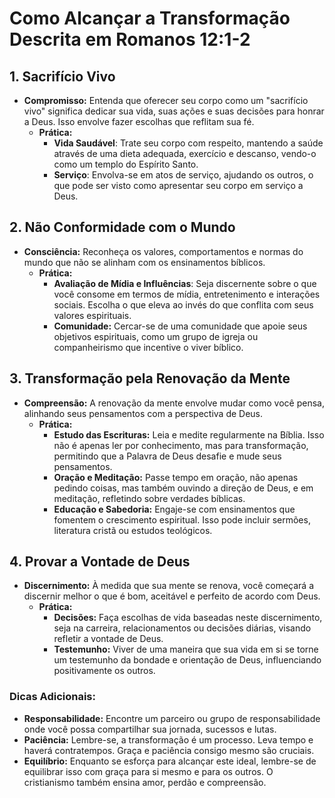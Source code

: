 # Como Alcançar a Transformação Descrita em Romanos 12:1-2

## 1. Sacrifício Vivo
- **Compromisso:** Entenda que oferecer seu corpo como um "sacrifício vivo" significa dedicar sua vida, suas ações e suas decisões para honrar a Deus. Isso envolve fazer escolhas que reflitam sua fé.
  - **Prática:** 
    - **Vida Saudável**: Trate seu corpo com respeito, mantendo a saúde através de uma dieta adequada, exercício e descanso, vendo-o como um templo do Espírito Santo.
    - **Serviço**: Envolva-se em atos de serviço, ajudando os outros, o que pode ser visto como apresentar seu corpo em serviço a Deus.

## 2. Não Conformidade com o Mundo
- **Consciência:** Reconheça os valores, comportamentos e normas do mundo que não se alinham com os ensinamentos bíblicos.
  - **Prática:**
    - **Avaliação de Mídia e Influências**: Seja discernente sobre o que você consome em termos de mídia, entretenimento e interações sociais. Escolha o que eleva ao invés do que conflita com seus valores espirituais.
    - **Comunidade:** Cercar-se de uma comunidade que apoie seus objetivos espirituais, como um grupo de igreja ou companheirismo que incentive o viver bíblico.

## 3. Transformação pela Renovação da Mente
- **Compreensão:** A renovação da mente envolve mudar como você pensa, alinhando seus pensamentos com a perspectiva de Deus.
  - **Prática:**
    - **Estudo das Escrituras:** Leia e medite regularmente na Bíblia. Isso não é apenas ler por conhecimento, mas para transformação, permitindo que a Palavra de Deus desafie e mude seus pensamentos.
    - **Oração e Meditação:** Passe tempo em oração, não apenas pedindo coisas, mas também ouvindo a direção de Deus, e em meditação, refletindo sobre verdades bíblicas.
    - **Educação e Sabedoria:** Engaje-se com ensinamentos que fomentem o crescimento espiritual. Isso pode incluir sermões, literatura cristã ou estudos teológicos.

## 4. Provar a Vontade de Deus
- **Discernimento:** À medida que sua mente se renova, você começará a discernir melhor o que é bom, aceitável e perfeito de acordo com Deus.
  - **Prática:**
    - **Decisões:** Faça escolhas de vida baseadas neste discernimento, seja na carreira, relacionamentos ou decisões diárias, visando refletir a vontade de Deus.
    - **Testemunho:** Viver de uma maneira que sua vida em si se torne um testemunho da bondade e orientação de Deus, influenciando positivamente os outros.

### Dicas Adicionais:
- **Responsabilidade:** Encontre um parceiro ou grupo de responsabilidade onde você possa compartilhar sua jornada, sucessos e lutas.
- **Paciência:** Lembre-se, a transformação é um processo. Leva tempo e haverá contratempos. Graça e paciência consigo mesmo são cruciais.
- **Equilíbrio:** Enquanto se esforça para alcançar este ideal, lembre-se de equilibrar isso com graça para si mesmo e para os outros. O cristianismo também ensina amor, perdão e compreensão.